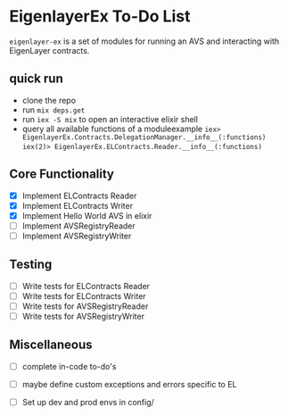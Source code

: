 # EigenlayerEx To-Do List

`eigenlayer-ex` is a set of modules for running an AVS and interacting with EigenLayer contracts.

## quick run 
- clone the repo
- run `mix deps.get`
- run `iex -S mix` to open an interactive elixir shell
- query all available functions of a moduleexample `iex> EigenlayerEx.Contracts.DelegationManager.__info__(:functions)`
                                        `iex(2)> EigenlayerEx.ELContracts.Reader.__info__(:functions)`

## Core Functionality
- [X] Implement ELContracts Reader
- [X] Implement ELContracts Writer
- [X] Implement Hello World AVS in elixir
- [ ] Implement AVSRegistryReader
- [ ] Implement AVSRegistryWriter

## Testing
- [ ] Write tests for ELContracts Reader
- [ ] Write tests for ELContracts Writer
- [ ] Write tests for AVSRegistryReader
- [ ] Write tests for AVSRegistryWriter

## Miscellaneous
- [ ] complete in-code to-do's
- [ ] maybe define custom exceptions and errors specific to EL
- [ ] Set up dev and prod envs in config/

